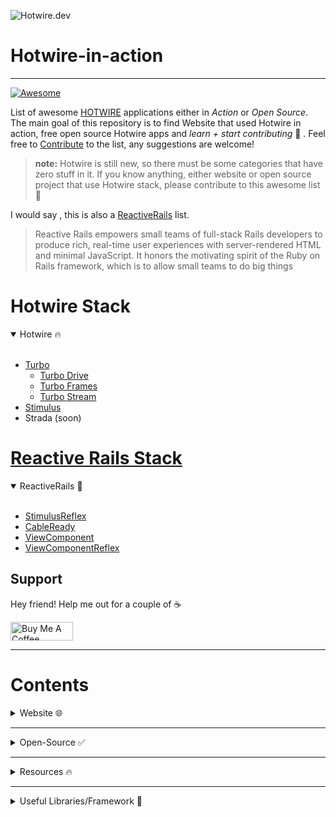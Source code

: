 ![Hotwire.dev](https://cdn.hashnode.com/res/hashnode/image/upload/v1612841200174/LWYzrzZWr.png)
# Hotwire-in-action
---

<p align="left">
<a href="https://github.com/sindresorhus/awesome"><img alt="Awesome" src="https://cdn.rawgit.com/sindresorhus/awesome/d7305f38d29fed78fa85652e3a63e154dd8e8829/media/badge.svg" /></a>

List of awesome [HOTWIRE](https://hotwire.dev/) applications either in *Action* or *Open Source*. The main goal of this repository is to find Website that used Hotwire in action, free open source Hotwire apps and *learn + start contributing* 🚀 . Feel free to [Contribute](https://github.com/asyraffff/Hotwire-in-action/blob/main/CONTRIBUTING.md) to the list, any suggestions are welcome!

> **note:** Hotwire is still new, so there must be some categories that have zero stuff in it. If you know anything, either website or open source project that use Hotwire stack, please contribute to this awesome list 🙏

I would say , this is also a [ReactiveRails](https://github.com/obie/guide-to-reactive-rails) list.
> Reactive Rails empowers small teams of full-stack Rails developers to produce rich, real-time user experiences with server-rendered HTML and minimal JavaScript. It honors the motivating spirit of the Ruby on Rails framework, which is to allow small teams to do big things

# Hotwire Stack

<details open>
<summary>Hotwire 🔥</summary>
<br>
  
- [Turbo](https://turbo.hotwire.dev/)
  - [Turbo Drive](https://turbo.hotwire.dev/handbook/drive)
  - [Turbo Frames](https://turbo.hotwire.dev/handbook/frames)
  - [Turbo Stream](https://turbo.hotwire.dev/handbook/streams)
- [Stimulus](https://stimulus.hotwire.dev/)
- Strada (soon)

</details>

# [Reactive Rails Stack](https://obie.medium.com/react-is-dead-long-live-reactive-rails-long-live-stimulusreflex-and-viewcomponent-cd061e2b0fe2)

<details open>
<summary>ReactiveRails 🚀</summary>
<br>
  
- [StimulusReflex](https://docs.stimulusreflex.com/)
- [CableReady](https://cableready.stimulusreflex.com/)
- [ViewComponent](https://github.com/github/view_component)
- [ViewComponentReflex](https://github.com/joshleblanc/view_component_reflex)

</details>

## Support
Hey friend! Help me out for a couple of ☕️

<a href="https://www.buymeacoffee.com/asyraff" target="_blank"><img src="https://cdn.buymeacoffee.com/buttons/v2/default-yellow.png" alt="Buy Me A Coffee" style="height: 30px !important;width: 100px !important;" ></a>

---

# Contents

<details>
<summary>Website 🌐</summary>
<br>
  
# Website

## a
- [allencompassingtrip.com](https://www.allencompassingtrip.com/)
- [alonetone](https://alonetone.com/)
- [askubuntu](https://askubuntu.com/)
- [audiotrails.io](https://audiotrails.io/)
## b
- [basecamp](https://basecamp.com/)
- [bookshop.org](https://bookshop.org/)
- [boxdrop.io](https://www.boxdrop.io/)
## c
- [chaosmage.app](https://chaosmage.app/)
- [cookpad](https://cookpad.com/us)
- [coinbase](https://www.coinbase.com/)
- [CoinGecko](https://www.coingecko.com/en)
- [covidnearme](https://covidnearme.org/)
- [CrowdWorks.jp](https://crowdworks.jp/)
## d
- [driftingruby](https://www.driftingruby.com/)
## e
## f
- [festalab](https://festalab.com.br/)
## g
- [ga-alliance](https://ga-alliance.com/)
- [gitlab](https://gitlab.com/)
- [gorails](https://gorails.com/)
## h
- [hackershare.dev](https://hackershare.dev)
- [hey.com](https://hey.com/)
## i
## j
- [jumpstartrails](https://jumpstartrails.com/)
## k
## l
- [leanstack](https://leanstack.com/)
- [learnawesome.org](https://learnawesome.org/)
## m
- [Modern Datatables](https://rails-stimulusreflex.guillaumebriday.me/)
## n
## o
- [orchid.software](https://orchid.software/)
## p
- [podia](https://www.podia.com/)
- [polywork](https://www.polywork.com/)
- [processkit](https://processkit.com/)
- [PyPI.org](https://pypi.org/)
## q
- [quran.com](https://quran.com/)
## r
- [railsbytes](https://railsbytes.com/)
- [rubyapi.org](https://rubyapi.org/)
## s
- [sailboat.guide](https://sailboat.guide/)
- [shopify](https://accounts.shopify.com/)
- [skillengine](https://skillsengine.com/)
- [skyderby](https://skyderby.ru/)
- [stackoverflow](https://stackoverflow.com/)
- [stamped.ai](https://stamped.ai/)
- [stimulusconnect](https://stimulusconnect.com/)
- [stimulusreflexpattern](https://www.stimulusreflexpatterns.com/)
## t
- [teachmore](https://www.teachmore.in/)
- [tetherit.io](https://tetherit.io/)
- [tinyinvoice](https://www.tinyinvoice.com/)
- [transcripto.io](https://transcripto.io/)
- [tsmi.live](https://tsmi.live/)
## u
## v
- [vg.no](https://www.vg.no/)
- [vuelive](https://www.veuelive.com/)
## w
- [wip.co](https://wip.co/)
## x
## y
## z
</details>

---

<details>
<summary>Open-Source ✅</summary>
<br>

# Open-source

## App
- [alonetone](https://github.com/sudara/alonetone) - A free, open source, non-commercial home for musicians and their music
- [annict](https://github.com/annict/annict) - The platform for anime addicts built with Rails and Stimulus.js.
- [black_candy](https://github.com/aidewoode/black_candy) - A self hosted music streaming server
- [boxdrop](https://github.com/marcoroth/boxdrop) - Dropbox Clone built with StimulusReflex
- [covidliste](https://github.com/hostolab/covidliste) - Covidliste makes it easy to manage waiting lists for vaccination centers.
- [crudlfap](https://github.com/yourlabs/crudlfap) 
- [quran.com](https://github.com/quran/quran.com-frontend-v2) - The official source code repository for Quran.com
- [denali](https://github.com/gesteves/denali) - A simple, fast photoblogging CMS built in Ruby on Rails which features responsive, high-resolution images, a customizable posting schedule, social media management and syndication, a GraphQL API, and more.
- [game-of-life](https://github.com/DonSchado/game-of-life) - Conway's Game of Life, with Ruby on Rails, Stimulus.js and Turbolinks
- [hackershare](https://github.com/hackershare/hackershare) - a powerful social bookmarking service and a knowledge-sharing community, with advanced search and tag management feature
- [hhnpwa](https://github.com/OnRailsBlog/hhnpwa) - HOTWire Hacker News Progressive Web App
- [hnpwa-app](https://github.com/johnbeatty/hnpwa-app) - An implementation of the Hacker News PWA with Rails + Stimulus
- [kanbri-hotwire](https://github.com/tolesco/kanbri-hotwire) - Password-less Ruby on Rails app for project management using kanban boards.
- [learnawesome.org](https://github.com/learn-awesome/learn) - A social network of lifelong learners built around humanity's universal learning map.
- [modern-datatables](https://github.com/guillaumebriday/modern-datatables) - They are many ways to build reactive web interfaces but do we really need to add the complexity of JavaScript frameworks like Vue.js or React?
- [nindika](https://github.com/stephannv/nindika) - Checkout Nintendo Switch eShop games
- [radiofeed](https://github.com/danjac/radiofeed) - Simple podcast MVP
- [rails_new_io](https://github.com/miatrinity/rails_new_io) - railsnew.io is an app to create and verify new rails applications using an intuitive UI.
- [rslack](https://github.com/S-H-GAMELINKS/rslack) - Slack like chat app( using hotwire!)
- [skyderby](https://github.com/skyderby/skyderby) - The most advanced flight analysis and competition scoring
- [snippet_app](https://github.com/SnippetSafe/snippet_app) - A social code snippet sharing app that allows you to create, file and share code snippets with anyone. Built with Ruby on Rails and Stimulus JS.
- [sponsor_me](https://github.com/dmunoz-10/sponsor_me) _ An app to sponsor people's ideas using Stripe, Sidekiq, Rails and Stimulus. 
- [stimulus-reflex-expo](https://github.com/hopsoft/stimulus_reflex_expo) - StimulusReflex demos
- [taskwire](https://github.com/vojto/taskwire) - Task manager with Rails/Hotwire
- [tippkick.club](https://github.com/lxxxvi/tippkick.club) - Betting app revisited for EURO 2020
- [trello-stimulus-reflex](https://github.com/excid3/trello-stimulus-reflex) - A trello clone using Stimulus Reflex

## Demo
- [hotwire-chat](https://github.com/mdominiak/hotwire-chat) - Hotwire Chat is a demo Ruby on Rails web application built with Hotwire.
- [Cart Example - Stimulus](https://github.com/pascallaliberte/examples.modestjs.works/tree/master/cart/stimulus) - Cart Example - Stimulus
- [stimulus-mapbox-gl](https://github.com/ayudo/stimulus-mapbox-gl) - stimulus controllers for mapbox-gl
- [stimulus-sticky-table-header](https://github.com/johnbeatty/stimulus-sticky-table-header) - a simple StimulusJS controller that keeps the header of a table at the top of window as you scroll through the page.
- [stimulus-demo](https://github.com/tbreuss/stimulus-demo) - Multi Page Application (MPA) with pre-rendered HTML using Stimulus.js UMD

## Rails
- [hotwire-chat](https://github.com/mdominiak/hotwire-chat) - Hotwire Chat is a demo Ruby on Rails web application built with Hotwire.
- [hotwire-rails-dome-chat](https://github.com/hotwired/hotwire-rails-demo-chat) - Repository from the Hotwire demo
- [todomvc_rails_on_stimulus](https://github.com/adrienpoly/todomvc_rails_on_stimulus) - A modest TodoMvc built with Rails, Turbolinks and Stimulus JS
  - ActiveStorage
    - [drag_and_drop_active_storage](https://github.com/justalever/drag_and_drop_active_storage) - A demo drag and drop image upldate Ruby on Rails app using Stimulus.js, DropZone.js, and ActiveStorage
  - ActionText
    - [test-hotwire-actiontext-rails](https://github.com/donrestarone/test-hotwire-actiontext-rails) - a simple twitter timeline implemented with hotwire and actiontext
  - Devise
    - [hotwire-devise](https://github.com/gorails-screencasts/hotwire-devise) - How to make Devise work with Hotwire & Turbo.js
  - Docker
    - [docker-rails](https://github.com/ledermann/docker-rails) - Dockerize Rails 6 with ActionCable, Webpacker, Stimulus, Elasticsearch, Sidekiq
    - [docker-rails-example](https://github.com/nickjj/docker-rails-example) - A production ready example Rails app that's using Docker and Docker Compose.
  - form
    - [abyme](https://github.com/bear-in-mind/abyme) - abyme is a modern take on handling dynamic nested forms in Rails 6+ using StimulusJS.
  - Sidekiq
    - [sidekiq-actioncable-stimulus-demo](https://github.com/dstull/sidekiq-actioncable-stimulus-demo) - demo rails app using sidekiq/actioncable/stimulus and testing it all

## Stimulus
- [better-stimulus](https://github.com/julianrubisch/better-stimulus) - An opinionated collection of StimulusJS best practices
- [javascript30-stimulus](https://github.com/adrienpoly/javascript30-stimulus) - Wes Bos 🔥 Javascript30 converted to Stimulus JS 🚀🚀🚀
- [stimulus-rxjs-example](https://github.com/mike1o1/stimulus-rxjs-example) - Example repository showing Stimulus along with RxJS 
- [stimulus-validation](https://github.com/jwald1/stimulus-validation) - stimulus-validation helps validate user input and helps you display errors.
- [stimulus-turbolinks](https://github.com/gretchenfitze/stimulus-turbolinks) - Stimulus + Vue.js + Turbolinks test Rails app
- [stimulus-turbolinks-demo](https://github.com/pascallaliberte/stimulus-turbolinks-demo) - A Stimulus + Turbolinks Demo of an app called Proposahoy!
- [stimulus-turbolinks-vuejs](https://github.com/gretchenfitze/stimulus-turbolinks) - Stimulus + Vue.js + Turbolinks test Rails app

## StimulusReflex
- [sr_mini](https://github.com/hopsoft/sr_mini) - A minimal Rails app that showcases how to use StimulusReflex
- [stimulus-reflex-expo](https://github.com/hopsoft/stimulus_reflex_expo) - StimulusReflex demos
- [stimulus-reflex-sandbox](https://github.com/leastbad/stimulus-reflex-sandbox) - Sandbox apps are based on sr mini, the single-file StimulusReflex-powered Rails app template
- [stimulus_reflex_activity](https://github.com/stimulusreflex/stimulus_reflex_activity) - Simple activity indicator for StimulusReflex
- [stimulus_reflex_todomvc](https://github.com/hopsoft/stimulus_reflex_todomvc) - An implementation of TodoMVC using Ruby on Rails, StimulusJS, and StimulusReflex
- [beast_mode](https://github.com/leastbad/beast_mode) - 100% server-side rendered faceted search UI demo.
- [stimulusreflexpatterns.com/patterns](https://www.stimulusreflexpatterns.com/patterns/) - An assorted collection of patterns, directly extracted from the stimulusreflexpattern course.
- [stimulus_reflex_sandbox](https://github.com/julianrubisch/stimulus_reflex_sandbox) - the single-file StimulusReflex-powered Rails app template.
- [stimulus_reflex_harness](https://github.com/leastbad/stimulus_reflex_harness) - Verify a bare-bones SR application. Branch it to build MVCEs.
- [rubocop-stimulus_reflex](https://github.com/marcoroth/rubocop-stimulus_reflex) - Code style checking for StimulusReflex
  
## ViewComponent
- **Demo**
  - [view-component-demo](https://github.com/joelhawksley/view-component-demo) - Rails application with ViewComponent
  - [view_component_reflex_expo](https://github.com/joshleblanc/view_component_reflex_expo) - view_component_reflex_expo
  - [rails_bootstrap](https://github.com/harled/rails_bootstrap) - Rails implementation of React Bootstrap, using GitHub's view components and stimulus js.
  - [hotwire_components](https://github.com/thecookieorg/hotwire_components) - Rails Hotwire w/ View Components
  - [view-components-in-the-wild](https://github.com/failure-driven/view-components-in-the-wild) - View components in the wild
  - [rails_view_components_stimulus](https://github.com/codeshowcase-pv/rails_view_components_stimulus)
  - [tailwind_view_component_example](https://github.com/coderberry/tailwind_view_component_example) 
  - [rails-flash-messages](https://github.com/zaychoer/rails-flash-messages) - Implement View Component, Tailwind, StimulusJs
  - [rails-ViewComponent-Stimulus-Materialize](https://github.com/PauloMiranda98/Front-End-Example-Using-Rails-ViewComponent-Stimulus-Materialize) - rails-ViewComponent-Stimulus-Materialize
  - [polaris-view-components](https://github.com/baoagency/polaris-view-components)
  - [primer view_components](https://github.com/primer/view_components) - ViewComponents for the Primer Design System
  - [elemental_components](https://github.com/jensljungblad/elemental_components) - Simple view components for Rails 5.1+
  - [bridgetown-view-component](https://github.com/bridgetownrb/bridgetown-view-component) - Add support for GitHub's ViewComponent library to your Bridgetown sites.
  - [rails-css-component-techniques](https://github.com/bessey/rails-css-component-techniques) - Examples of ways to encapsulate Rails View Component CSS
- **Storybook**
  - [view_component_storybook](https://github.com/jonspalmer/view_component_storybook) - ViewComponent previews and testing in Storybook
  - [view_component_storybook_example](https://github.com/jonspalmer/view_component_storybook_example) - Example app demonstrating ViewComponent::Storybook to preview ViewComponents in Storybook
  - [rails-view-components-storybook](https://github.com/phacks/rails-view-components-storybook) - Companion repository for the “Building a Component Library in Rails with Storybook”
  - [storybook-demo](https://github.com/kundigo/storybook-demo) - A demo application showing how to use storybook with ruby on rails applications using view components
- [bootstrap-viewcomponent](https://github.com/dpaola2/bootstrap-viewcomponent) - View Components for Bootstrap
- [tailwind_view_component](https://github.com/andrewmcodes-archive/tailwind_view_component) - ViewComponents for TailwindCSS
- [fullstack](https://github.com/blogonhq/fullstack) - Fullstack rails based on view components
- **Additional**
  - [ilex](https://github.com/joshleblanc/ilex) - Render view components without a sidecar template
  - [view_component-form](https://github.com/pantographe/view_component-form) - Rails FormBuilder for ViewComponent
  - [inline_view_component](https://github.com/existentialmutt/inline_view_component) - Include template strings in Rails ViewComponent class definitions
  - [view_component_properties](https://github.com/simonrand/view_component_properties) - Manage properties on ViewComponents
  - [view_component_kit](https://github.com/Perafan18/view_component_kit)
  - [iew_component-no_component](https://github.com/boardfish/view_component-no_component) - Remove the Component suffix from ViewComponent generators.
  - [lightning-ui](https://github.com/aaricpittman/lightning-ui) - Rails view components for Salesforce Lightning Design System

## Turbo
- [turbo-showcase](https://github.com/renuo/turbo-showcase) - A showcase of turbo features
- [turbo_flash](https://github.com/joshmn/turbo_flash) - Automagically include your flash messages in your Ruby on Rails Hotwire TurboStream responses.

## Turbo IOS
- [Turbo-iOS-Demo](https://github.com/joemasilotti/Turbo-iOS-Demo) 
- [turbo-ios-base](https://github.com/dalezak/turbo-ios-base) 

## Template
- [sjabloon-lite](https://github.com/GetSjabloon/sjabloon-lite) - The lite version of the SaaS Rails 6 starter kit Sjabloon, includes setup for Webpacker, Tailwind (inc. PurgeCss) and Stimulus
- [limestone](https://github.com/archonic/limestone) - Boilerplate Rails 6 SaaS application with Webpack, Stimulus and Docker integration.
- [limestone-accounts](https://github.com/archonic/limestone-accounts) - Boilerplate Rails 5.2 multitenant SaaS application with webpack and Docker integration. Billing is scoped to accounts.
- [rails-hotwire-base](https://github.com/rootstrap/rails_hotwire_base) - Rails + Hotwire base app
- [rails-template](https://github.com/astrocket/rails-template) - Template for Rails 6.0 + Kubernetes + Webpacker + Stimulus + TailwindCSS + Let's Encrypt + @
- [uickstart-rails-tailwind](https://github.com/MA-Ahmad/quickstart-rails-tailwind) - This is a base project to quickly spin up a Rails+Stimulus+Tailwindcss application.

## Language
  - **ASP.NET**
    - [hotwire-aspnet-demo-chat](https://github.com/scottiemc7/hotwire-aspnet-demo-chat) - Hotwire Asp.Net Core Chat Demo
  - **Django**
    - [hotwire-django](https://github.com/hotwire-django/hotwire-django) - Meta package to combine turbo-django and stimulus-django
    - [hotwire-django-demo-chat](https://github.com/davish/hotwire-django-demo-chat) - Chat app demo of the Turbo web framework, rendered with Django.
    - [hotwire-django-realworld](https://github.com/hotwire-django/hotwire-django-realworld) - RealWorld Django app built with Turbo!
    - [django-turbo-response](https://github.com/hotwire-django/django-turbo-response) - Hotwired/Turbo Django response helpers
    - [turbo-django](https://github.com/hotwire-django/turbo-django) - An early stage integration of Hotwire Turbo with Django
  - **Elixir**
    - [phoenix-hotwire-demo-chat](https://github.com/en30/hotwire-phoenix-demo-chat) - This is a Phoenix port of hotwired/hotwire-rails-demo-chat.
  - **Express.js**
    - [express-hotwire](https://github.com/deriegle/express-hotwire) - Express tooling for working with Hotwire (HTML over the wire)
    - [hotwire-turbo-express](https://github.com/twelve17/hotwire-turbo-express) -  ExpressJS middleware for sending turbo-stream HTML fragments to a hotwire Turbo client
  - **flask**
    - [hotwire-flask-demo](https://github.com/bwghughes/hotwired-flask-demo) - Demo basic Flask using Hotwired and Bootstrap 5.
    - [turbo-flask](https://github.com/miguelgrinberg/turbo-flask) - Integration of Hotwire's Turbo library with Flask.
  - **Go**
    - [chat-hotwire-go](https://github.com/lu4p/chat-hotwire-go) - This is a simple chat app which shows how to use Go with Hotwire.
    - [gotwire](https://github.com/gypsydave5/gotwire) - Go server using HotWire
    - [hotwire-go-example](https://github.com/while1malloc0/hotwire-go-example) - The hotwire demo chat written in Golang
    - [hotwire-golang-website](https://github.com/wolfeidau/hotwire-golang-website) - This project provides some working examples using Go and Hotwire Turbo.
    - [turbo-go](https://github.com/akmittal/turbo-go) - Build hotwire apps using go
  - **Laravel**
    - [turbo-laravel](https://github.com/tonysm/turbo-laravel) - This package gives you a set of conventions to make the most out of Hotwire in Laravel (inspired by the turbo-rails gem).
  - **CakePhp**
    - [cakephp-stimulus-example1](https://github.com/nico-amsterdam/cakephp-stimulus-example1) - CakePHP integrated with stimulus.js via webpack
  - **Kotlin**
    - [hotwire-kotlin/java](https://github.com/delitescere/hotwire-samples) - A Kotlin/Java SpringBoot sample of hotwire tooling
  - **SpringBoot**
    - [hotwire-demo-chat-in-springboot](https://github.com/mbucc/hotwire-demo-chat-in-springboot) - Convert the demo video in Hotwire launch from Ruby to SpringBoot
  - **Vite**
    - [vite-plugin-stimulus-hmr](https://github.com/ElMassimo/vite-plugin-stimulus-hmr) - ⚡️ HMR for Stimulus controllers in Vite.js

</details>

---

<details>
<summary>Resources 🔥</summary>
<br>

# Resources

### Comparison
- [Comparison of different frameworks](https://html-over-the-wire.herokuapp.com/) 

### Stimulus
- [stimulus.hotwire.dev](https://stimulus.hotwire.dev/)
- [stimulustoolbox](https://stimulustoolbox.com/)
- [awesome-stimulusjs](https://github.com/skatkov/awesome-stimulusjs)
- [stimulus-use](https://stimulus-use.github.io/stimulus-use/#/)
- [stimulus-components](https://github.com/stimulus-components/stimulus-components)
- [Stimulus Controller](https://github.com/hopsoft/stimulus_controllers)
- [betterstimulus](https://www.betterstimulus.com/)
- [StimulusShortcut](https://github.com/leastbad/stimulus-shortcut)
- [TailwindCSS StimulusComponents](https://github.com/excid3/tailwindcss-stimulus-components)
- [stimulus-library](https://github.com/Sub-Xaero/stimulus-library)
   - Tutorial
      - [onrails.blog](https://onrails.blog/stimulus-js-tutorials/)

### ReactiveRails
- [guide to reactive rails](https://github.com/obie/guide-to-reactive-rails)
   - **StimulusReflex**
     - [docs.stimulusreflex.com](https://docs.stimulusreflex.com/)
     - [expo](https://expo.stimulusreflex.com/)
     - [cheatsheet](https://devhints.io/stimulus-reflex)
     - [StimulusReflexGlobalId](https://github.com/joshleblanc/stimulus_reflex_globalid)
     - [stimulus_reflex_testing](https://github.com/podia/stimulus_reflex_testing)
     - [stimulus_reflex_sandbox](https://github.com/julianrubisch/stimulus_reflex_sandbox) - the single-file StimulusReflex-powered Rails app template.
   - **CableReady**
     - [cableready.stimulusreflex.com](https://cableready.stimulusreflex.com/)
     - **AnyCable**
       - [anycable-rails](https://github.com/anycable/anycable-rails) - AnyCable Rails integration
       - [anycable_rails_demo](https://github.com/anycable/anycable_rails_demo) - AnyCable Rails demo application and its different variations
   - **ViewComponentReflex**
     - [ViewComponentReflex showcase](https://view-component-reflex-expo.grep.sh/) 
     - [view_component-contrib](https://github.com/palkan/view_component-contrib) - A collection of extension and developer tools for ViewComponent    
### Community
- [discuss.hotwire.dev](https://discuss.hotwire.dev/)
- [stimulusconnect](https://stimulusconnect.com/)
  
### Courses
- [stimulusreflexpatterns](https://www.stimulusreflexpatterns.com/)

### Articles
- **Hotwire**
  - [Introducing Hotwire](https://www.ombulabs.com/blog/rails/hotwire/introducing-hotwire)
  - [What is "html-over-the-wire"?](https://github.com/guettli/html-over-the-wire) - 
  - [Hotwire: Reactive Rails with no JavaScript?](https://evilmartians.com/chronicles/hotwire-reactive-rails-with-no-javascript)
  - [Hotwire, ViewComponents and TailwindCSS: The Ultimate Rails Stack](https://blog.cloud66.com/hotwire-viewcomponents-and-tailwindcss-the-ultimate-rails-stack/)
  - [HTML over-the-wire is a promising future of Web Development](https://dev.to/rajasegar/html-over-the-wire-is-the-future-of-web-development-542c) 
  - [Taking Rails to the next level with Hotwire](https://blog.cloud66.com/taking-rails-to-the-next-level-with-hotwire/)
  - [Making Hotwire and Devise play nicely](https://blog.cloud66.com/making-hotwire-and-devise-play-nicely-with-viewcomponents/)
- **ReactiveRails**
  - [Advocating for "Reactive Rails"](https://cableready.stimulusreflex.com/advocating-for-reactive-rails)
  - [React is Dead. Long live Reactive Rails! Long live StimulusReflex and ViewComponent](https://obie.medium.com/react-is-dead-long-live-reactive-rails-long-live-stimulusreflex-and-viewcomponent-cd061e2b0fe2)
  - [Building Reactive Rails applications with StimulusReflex](https://bendyworks.com/blog/building-reactive-rails-applications-with-stimulusreflex)
- **ViewComponent**
  - [Hotwire, ViewComponents and TailwindCSS: The Ultimate Rails Stack](https://blog.cloud66.com/hotwire-viewcomponents-and-tailwindcss-the-ultimate-rails-stack/)
  - [Components on Rails?](https://codeando.dev/posts/rails-view-components/)

### Blogs
- [beflagrant](https://www.beflagrant.com/blog/)
- [modestjs.works](https://github.com/pascallaliberte/modestjs.works)
- [leanweb.dev](https://leanweb.dev/)
- [gomakethings.com](https://gomakethings.com/articles/)
- [cloud66 Blog](https://blog.cloud66.com/)
- [noelrappin](https://noelrappin.com/)
- [mikerogers0](https://dev.to/mikerogers0)
- [evilmartians](https://evilmartians.com/chronicles)
- [Matouš Borák](https://dev.to/borama)
- [ombulabs](https://www.ombulabs.com/blog)
- [onrails](https://onrails.blog/)
- [tad.thorle](https://tad.thorley.dev/)
- [shime.sh](https://shime.sh/)
  
### Videos
  - [CableReady & StimulusReflex Overview by Hopsoft](https://www.youtube.com/watch?v=dPzv2qsj5L8)
  - [Build a Twitter clone in 10 minutes with Rails, CableReady, and StimulusReflex by Hopsoft](https://www.youtube.com/watch?v=F5hA79vKE_E)
  - [Introduction to Stimulus Reflex by excid3](https://gorails.com/episodes/stimulus-reflex-basics)
  - [Realtime browser updates with Cable Ready by excid3](https://gorails.com/episodes/how-to-use-cable-ready)
  - [Reactive Applications with Stimulus Reflex by Drifting Ruby](https://www.youtube.com/watch?v=K9QeC9CsYiU)
  - [Create Fast Apps With Stimulus Reflex And RailsBytes Templates In Ruby On Rails 6 by Deanin](https://www.youtube.com/watch?v=hxqkTy2SB78)
 
### Talk
- [Frontendless Rails frontend - Vladimir Dementyev](https://www.youtube.com/watch?v=sIxvxp7E0xg&list=PLbHJudTY1K0c8N1-PPyiQxlHNzJIzyJv6&index=72)
- **ViewComponent**
  - [Rethinking the View Layer with Components by Joel Hawksley](https://www.youtube.com/watch?v=y5Z5a6QdA-M)
  - [Encapsulating Views by Joel Hawksley](https://www.youtube.com/watch?v=YVYRus_2KZM)
  - [ViewComponents in the Real World - Joel Hawksley](https://www.youtube.com/watch?v=QoetqsBCsbE)
- **StimulusReflex**
  - [Just the Right Amount of JS: Building Reactive Apps With Stimulus Reflex](https://www.youtube.com/watch?v=XwJHOnbAbio)
  
</details>

---

<details>
<summary>Useful Libraries/Framework 🌈</summary>
<br>
  
## Empower HTML you already have
 - [alpine.js](https://github.com/alpinejs/alpine/) - A rugged, minimal framework for composing JavaScript behavior in your markup.
 - [reef](https://github.com/cferdinandi/reef) - A lightweight library for creating reactive, state-based components and UI.
 - [trimmings](https://github.com/postlight/trimmings) - 🌲 Get back to HTML.
 - [intercooler.js](https://github.com/bigskysoftware/intercooler-js) - Making AJAX as easy as anchor tags
 - [hyper.html](https://viperhtml.js.org/hyper.html) - A Fast & Light Virtual DOM Alternative
 - [svelte](https://svelte.dev/)
 - [lit.dev](https://lit.dev/) 
 - [lit-html](https://lit-html.polymer-project.org/)
 - [mithril.js](https://mithril.js.org/)
 - [htmx](https://htmx.org/) - high power tools for HTML

## Framework
 - [motion](https://github.com/unabridged/motion) - Reactive frontend UI components for Rails in pure Ruby
 - [matestack.io](https://matestack.io/) - Your Rails views reimagined
 - [hyperstack.org](https://hyperstack.org/) - a Ruby DSL, compiled by Opal, bundled by Webpack, powered by React.
 - [snabberb](https://github.com/tobymao/snabberb) - A simple component view framework for Ruby Opal based on Snabbdom
 - [prism](https://github.com/prism-rb/prism) - Build frontend web apps with Ruby and WebAssembly

## Other Reactive
 - django
   - [django-sockpuppet](https://github.com/jonathan-s/django-sockpuppet) - Build reactive applications with the django tooling you already know and love.
 - Laravel
   - [livewire](https://github.com/livewire/livewire) - A full-stack framework for Laravel that takes the pain out of building dynamic UIs.
 - Phoenix
   - [phoenix_live_view](https://github.com/phoenixframework/phoenix_live_view) - Rich, real-time user experiences with server-rendered HTML
 - ASP.NET
   - [Blazor](https://github.com/dotnet/aspnetcore/blob/main/src/Components/README.md) - framework for building modern, interactive web-based UIs with C# and Razor.

## Style
 - [shoelace.style](https://shoelace.style/) - A forward-thinking library of web components.

## Form
 - [optimism](https://github.com/leastbad/optimism) - drop-in remote form validation.
 - [Stimulus Form Utilities](https://github.com/eelcoj/stimulus-form-utilities)

## Lazy load
 - [futurism](https://github.com/julianrubisch/futurism) - Lazy-load Rails partials via CableReady

## IOS
 - [turbo-ios](https://github.com/hotwired/turbo-ios) - iOS framework for making Turbo native apps
  
</details>
